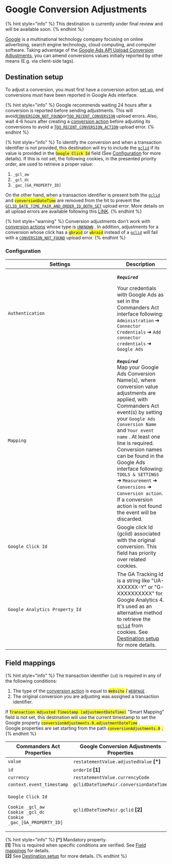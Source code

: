 # Google Conversion Adjustments

{% hint style="info" %}
This destination is currently under final review and will be available soon.
{% endhint %}

[Google](https://about.google/) is a multinational technology company focusing on online advertising, search engine technology, cloud computing, and computer software. Taking advantage of the [Google Ads API Upload Conversion Adjustments](https://developers.google.com/google-ads/api/docs/conversions/upload-adjustments), you can amend conversions values initially reported by other means (E.g. via client-side tags).

## Destination setup

To adjust a conversion, you must first have a conversion action [set up](https://support.google.com/google-ads/answer/1722054), and conversions must have been reported in Google Ads interface.

{% hint style="info" %}
Google recommends waiting 24 hours after a conversion is reported before sending adjustments. This will avoid[`CONVERSION_NOT_FOUND`](https://developers.google.com/google-ads/api/reference/rpc/v14/ConversionAdjustmentUploadErrorEnum.ConversionAdjustmentUploadError#conversion\_not\_found)or[`TOO_RECENT_CONVERSION`](https://developers.google.com/google-ads/api/reference/rpc/v14/ConversionAdjustmentUploadErrorEnum.ConversionAdjustmentUploadError#too\_recent\_conversion) upload errors. Also, wait 4-6 hours after creating a [conversion action](https://support.google.com/google-ads/answer/6032150?sjid=6242609434917944234-EU) before adjusting its conversions to avoid a [`TOO_RECENT_CONVERSION_ACTION`](https://developers.google.com/google-ads/api/reference/rpc/v14/ConversionAdjustmentUploadErrorEnum.ConversionAdjustmentUploadError#too\_recent\_conversion\_action) upload error.
{% endhint %}

{% hint style="info" %}
To identify the conversion and when a transaction identifier is not provided, this destination will try to include the [`gclid`](https://support.google.com/google-ads/answer/9744275?hl=en) if its value is provided in the <mark style="color:blue;">`Google Click Id`</mark> field (See [Configuration](google-conversion-adjustments.md#configuration) for more details). If this is not set, the following cookies, in the presented priority order, are used to retrieve a proper value:

1. `_gcl_aw`
2. `_gcl_dc`
3. `_gac_[GA_PROPERTY_ID]`

On the other hand, when a transaction identifier is present both the [`gclid`](https://support.google.com/google-ads/answer/9744275?hl=en) and <mark style="color:blue;">`conversionDateTime`</mark> are removed from the hit to prevent the [`GCLID_DATE_TIME_PAIR_AND_ORDER_ID_BOTH_SET`](https://developers.google.com/google-ads/api/reference/rpc/v14/ConversionAdjustmentUploadErrorEnum.ConversionAdjustmentUploadError#gclid\_date\_time\_pair\_and\_order\_id\_both\_set) upload error. More details on all upload errors are available following this [LINK](https://developers.google.com/google-ads/api/reference/rpc/v14/ConversionAdjustmentUploadErrorEnum.ConversionAdjustmentUploadError).
{% endhint %}

{% hint style="warning" %}
Conversion adjustments don't work with [conversion actions](https://support.google.com/google-ads/answer/6032150?sjid=6242609434917944234-EU) whose type is [`UNKNOWN`](https://developers.google.com/google-ads/api/reference/rpc/v14/ConversionActionTypeEnum.ConversionActionType#unknown) . In addition, adjustments for a conversion whose click has a <mark style="color:blue;">`gbraid`</mark> or <mark style="color:blue;">`wbraid`</mark> instead of a [`gclid`](https://support.google.com/google-ads/answer/1033981) will fail with a [`CONVERSION_NOT_FOUND`](https://developers.google.com/google-ads/api/reference/rpc/v14/ConversionAdjustmentUploadErrorEnum.ConversionAdjustmentUploadError#conversion\_not\_found) upload error.
{% endhint %}

### Configuration

<table><thead><tr><th width="325">Settings</th><th>Description</th></tr></thead><tbody><tr><td><code>Authentication</code></td><td><p><em><strong><code>Required</code></strong></em></p><p>Your credentials with Google Ads as set in the Commanders Act interface following: <code>Administration</code> ➜ <code>Connector Credentials</code> ➜ <code>Add connector credentials</code> ➜ <code>Google Ads</code></p></td></tr><tr><td><code>Mapping</code></td><td><em><strong><code>Required</code></strong></em> <br>Map your Google Ads Conversion Name(s), where conversion value adjustments are applied, with Commanders Act event(s) by setting your <code>Google Ads Conversion Name</code><br>and <code>Your event name</code> . At least one line is required. Conversion names can be found in the Google Ads interface following: <code>TOOLS &#x26; SETTINGS</code> ➜ <code>Measurement</code> ➜ <code>Conversions</code> ➜ <code>Conversion action</code>.<br>If a conversion action is not found the event will be discarded.</td></tr><tr><td><code>Google Click Id</code></td><td>Google click Id (gclid) associated with the original conversion. This field has priority over related cookies.</td></tr><tr><td><code>Google Analytics Property Id</code></td><td>The GA Tracking Id is a string like "UA-XXXXXX-Y" or "G-XXXXXXXXXX" for Google Analytics 4. It's used as an alternative method to retrieve the <a href="https://support.google.com/google-ads/answer/9744275?hl=en"><code>gclid</code></a> from cookies. See <a href="google-conversion-adjustments.md#destination-setup">Destination setup</a> for more details.</td></tr></tbody></table>

## Field mappings

{% hint style="info" %}
The transaction identifier (`id`) is required in any of the following conditions:

1. The type of the [conversion action](https://support.google.com/google-ads/answer/6032150?sjid=6242609434917944234-EU) is equal to <mark style="color:blue;">`Website`</mark> <mark style="color:blue;"></mark><mark style="color:blue;">/</mark> [`WEBPAGE`](https://developers.google.com/google-ads/api/reference/rpc/v14/ConversionActionTypeEnum.ConversionActionType#webpage) .
2. The original conversion you are adjusting was assigned a transaction identifier.

If <mark style="color:blue;">`Transaction Adjusted Timestamp (adjustmentDateTime)`</mark> "Smart Mapping" field is not set, this destination will use the current timestamp to set the Google property <mark style="color:blue;">`conversionAdjustments.0.adjustmentDateTime`</mark> .\
Google properties are set starting from the path <mark style="color:blue;">`conversionAdjustments.0`</mark> <mark style="color:blue;"></mark><mark style="color:blue;">.</mark>
{% endhint %}

<table><thead><tr><th width="345">Commanders Act Properties</th><th>Google Conversion Adjustments Properties</th></tr></thead><tbody><tr><td><code>value</code></td><td><code>restatementValue.adjustedValue</code> <strong>[*]</strong></td></tr><tr><td><code>id</code></td><td><code>orderId</code> <strong>[1]</strong></td></tr><tr><td><code>currency</code></td><td><code>restatementValue.currencyCode</code></td></tr><tr><td><code>context.event_timestamp</code></td><td><code>gclidDateTimePair.conversionDateTime</code></td></tr><tr><td><p><code>Google Click Id</code></p><p><code>Cookie _gcl_aw</code><br><code>Cookie _gcl_dc</code><br><code>Cookie _gac_[GA_PROPERTY_ID]</code></p></td><td><code>gclidDateTimePair.gclid</code> <strong>[2]</strong></td></tr></tbody></table>

{% hint style="info" %}
**\[\*]** Mandatory property.\
**\[1]** This is required when specific conditions are verified. See [Field mappings](google-conversion-adjustments.md#field-mappings) for details.\
**\[2]** See [Destination setup](google-conversion-adjustments.md#destination-setup) for more details.
{% endhint %}
